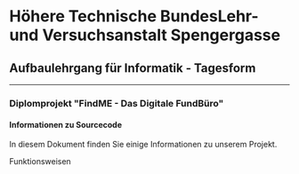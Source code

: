 # Höhere Technische BundesLehr- und Versuchsanstalt Spengergasse

## Aufbaulehrgang für Informatik - Tagesform

---

### Diplomprojekt "FindME - Das Digitale FundBüro"

#### Informationen zu Sourcecode

In diesem Dokument finden Sie einige Informationen zu unserem Projekt.

Funktionsweisen
